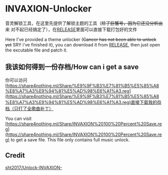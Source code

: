 # INVAXION-Unlocker

音灵解锁工具，在这里先提供了解锁主题的工具（~~除了巨蟹号，因为它还没分析出来~~ 对不起已经搞定了），在[RELEASE](https://github.com/GamerNoTitle/INVAXION-Unlocker/releases/tag/ThemeUnlocker)里面可以直接下载打包好的文件

Here I've provided a theme unlocker (~~Cancer has not been able to unlock yet~~ SRY i've finished it), you can download it from [RELEASE](https://github.com/GamerNoTitle/INVAXION-Unlocker/releases/tag/ThemeUnlocker), then just open the excutable file and patch it.

## 我该如何得到一份存档/How can i get a save

你可以访问[https://share4nothing.ml/Share/%E9%9F%B3%E7%81%B5%E5%85%A8%E8%A7%A3%E9%94%81%E5%AD%98%E6%A1%A3.reg](https://share4nothing.ml/Share/%E9%9F%B3%E7%81%B5%E5%85%A8%E8%A7%A3%E9%94%81%E5%AD%98%E6%A1%A3.reg)直接下载我的存档（只打了全歌曲补丁）

You can visit [https://share4nothing.ml/Share/INVAXION%20100%20Percent%20Save.reg](https://share4nothing.ml/Share/INVAXION%20100%20Percent%20Save.reg) to get a save file. This file only contains full music unlock.

## Credit

[sht2017/Unlock-INVAXION-](https://github.com/sht2017/Unlock-INVAXION-)
